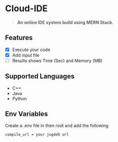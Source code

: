 # Cloud-IDE
> #### An online IDE system build using MERN Stack.
## Features
- [x] Execute your code
- [x] Add input file
- [ ] Results shows Time (Sec) and Memory (MB)

## Supported Languages
* C++
* Java
* Python

## Env Variables

Create a .env file in then root and add the following

```
compile_url = your jugde0 url
```
